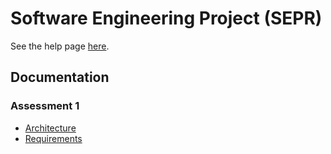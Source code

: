# Software Engineering Project (SEPR)
See the help page [here](https://therandomnessguy.github.io/SEPR/help).

## Documentation
### Assessment 1
- [Architecture](https://drive.google.com/open?id=1_eg5oPl3yJU-nIaprXUPKD_Ln69vYEgZN663DuNK0D0)
- [Requirements](https://drive.google.com/open?id=1cZwnMf3n82qSNbDETtMDnKTf1cNvf-Be0sRPfMkZ3SY)